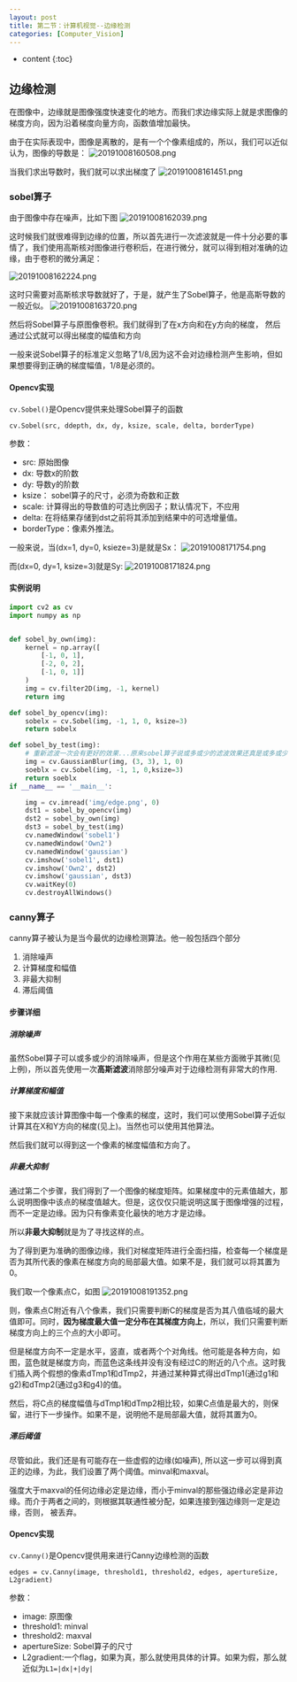 ```yaml
---
layout: post
title: 第二节：计算机视觉--边缘检测
categories: [Computer_Vision]
---
```


* content
{:toc}

## 边缘检测

在图像中，边缘就是图像强度快速变化的地方。而我们求边缘实际上就是求图像的梯度方向，因为沿着梯度向量方向，函数值增加最快。

由于在实际表现中，图像是离散的，是有一个个像素组成的，所以，我们可以近似认为，图像的导数是：
![20191008160508.png](https://i.loli.net/2019/10/08/HK2jZ4qDt9MCTXu.png)

当我们求出导数时，我们就可以求出梯度了
![20191008161451.png](https://i.loli.net/2019/10/08/EmBpM5dgna6tVr3.png)

### sobel算子

由于图像中存在噪声，比如下图
![20191008162039.png](https://i.loli.net/2019/10/08/XBiHgDGk2VzZqMc.png)

这时候我们就很难得到边缘的位置，所以首先进行一次滤波就是一件十分必要的事情了，我们使用高斯核对图像进行卷积后，在进行微分，就可以得到相对准确的边缘，由于卷积的微分满足：

![20191008162224.png](https://i.loli.net/2019/10/08/8okUxRF6QGLsnyl.png)


这时只需要对高斯核求导数就好了，于是，就产生了Sobel算子，他是高斯导数的一般近似。
![20191008163720.png](https://i.loli.net/2019/10/08/v2jWomPcw3KepRG.png)

然后将Sobel算子与原图像卷积。我们就得到了在x方向和在y方向的梯度， 然后通过公式就可以得出梯度的幅值和方向

一般来说Sobel算子的标准定义忽略了1/8,因为这不会对边缘检测产生影响，但如果想要得到正确的梯度幅值，1/8是必须的。

#### Opencv实现

`cv.Sobel()`是Opencv提供来处理Sobel算子的函数

```
cv.Sobel(src, ddepth, dx, dy, ksize, scale, delta, borderType)
```
参数：
* src: 原始图像
* dx: 导数x的阶数
* dy: 导数y的阶数
* ksize： sobel算子的尺寸，必须为奇数和正数
* scale: 计算得出的导数值的可选比例因子；默认情况下，不应用
* delta: 在将结果存储到dst之前将其添加到结果中的可选增量值。
* borderType：像素外推法。

一般来说，当(dx=1, dy=0, ksieze=3)是就是Sx：
![20191008171754.png](https://i.loli.net/2019/10/08/H6QNeUnCrZwvEO8.png)

而(dx=0, dy=1, ksize=3)就是Sy:
![20191008171824.png](https://i.loli.net/2019/10/08/kOVKquDozXdlSxt.png)

#### 实例说明
```python
import cv2 as cv
import numpy as np


def sobel_by_own(img):
    kernel = np.array([
        [-1, 0, 1],
        [-2, 0, 2],
        [-1, 0, 1]]
    )
    img = cv.filter2D(img, -1, kernel)
    return img

def sobel_by_opencv(img):
    sobelx = cv.Sobel(img, -1, 1, 0, ksize=3)
    return sobelx

def sobel_by_test(img):
    # 重新滤波一次会有更好的效果...原来sobel算子说或多或少的滤波效果还真是或多或少啊
    img = cv.GaussianBlur(img, (3, 3), 1, 0)
    soeblx = cv.Sobel(img, -1, 1, 0,ksize=3)
    return soeblx
if __name__ == '__main__':

    img = cv.imread('img/edge.png', 0)
    dst1 = sobel_by_opencv(img)
    dst2 = sobel_by_own(img)
    dst3 = sobel_by_test(img)
    cv.namedWindow('sobel1')
    cv.namedWindow('Own2')
    cv.namedWindow('gaussian')
    cv.imshow('sobel1', dst1)
    cv.imshow('Own2', dst2)
    cv.imshow('gaussian', dst3)
    cv.waitKey(0)
    cv.destroyAllWindows()
```

### canny算子

canny算子被认为是当今最优的边缘检测算法。他一般包括四个部分
1. 消除噪声
2. 计算梯度和幅值
3. 非最大抑制
4. 滞后阈值

#### 步骤详细
##### 消除噪声
虽然Sobel算子可以或多或少的消除噪声，但是这个作用在某些方面微乎其微(见上例)，所以首先使用一次**高斯滤波**消除部分噪声对于边缘检测有非常大的作用.

##### 计算梯度和幅值

接下来就应该计算图像中每一个像素的梯度，这时，我们可以使用Sobel算子近似计算其在X和Y方向的梯度(见上)。当然也可以使用其他算法。

然后我们就可以得到这一个像素的梯度幅值和方向了。

#####  非最大抑制

通过第二个步骤，我们得到了一个图像的梯度矩阵。如果梯度中的元素值越大，那么说明图像中该点的梯度值越大。但是，这仅仅只能说明这属于图像增强的过程，而不一定是边缘。因为只有像素变化最快的地方才是边缘。

所以**非最大抑制**就是为了寻找这样的点。

为了得到更为准确的图像边缘，我们对梯度矩阵进行全面扫描，检查每一个梯度是否为其所代表的像素在梯度方向的局部最大值。如果不是，我们就可以将其置为0。

我们取一个像素点C，如图
![20191008191352.png](https://i.loli.net/2019/10/08/Eb5KjTlIiVAPJen.png)

则，像素点C附近有八个像素，我们只需要判断C的梯度是否为其八值临域的最大值即可。同时，**因为梯度最大值一定分布在其梯度方向上**，所以，我们只需要判断梯度方向上的三个点的大小即可。

但是梯度方向不一定是水平，竖直，或者两个个对角线。他可能是各种方向，如图，蓝色就是梯度方向，而蓝色这条线并没有没有经过C的附近的八个点。这时我们插入两个假想的像素dTmp1和dTmp2，并通过某种算式得出dTmp1(通过g1和g2)和dTmp2(通过g3和g4)的值。

然后，将C点的梯度幅值与dTmp1和dTmp2相比较，如果C点值是最大的，则保留，进行下一步操作。如果不是，说明他不是局部最大值，就将其置为0。

##### 滞后阈值

尽管如此，我们还是有可能存在一些虚假的边缘(如噪声), 所以这一步可以得到真正的边缘，为此，我们设置了两个阈值。minval和maxval。

强度大于maxval的任何边缘必定是边缘，而小于minval的那些强边缘必定是非边缘。而介于两者之间的，则根据其联通性被分配，如果连接到强边缘则一定是边缘，否则， 被丢弃。

#### Opencv实现

`cv.Canny()`是Opencv提供用来进行Canny边缘检测的函数

```
edges = cv.Canny(image, threshold1, threshold2, edges, apertureSize, L2gradient)
```
参数：
* image: 原图像
* threshold1: minval
* threshold2: maxval
* apertureSize: Sobel算子的尺寸
* L2gradient:一个flag，如果为真，那么就使用具体的计算。如果为假，那么就近似为`L1=|dx|+|dy|`

